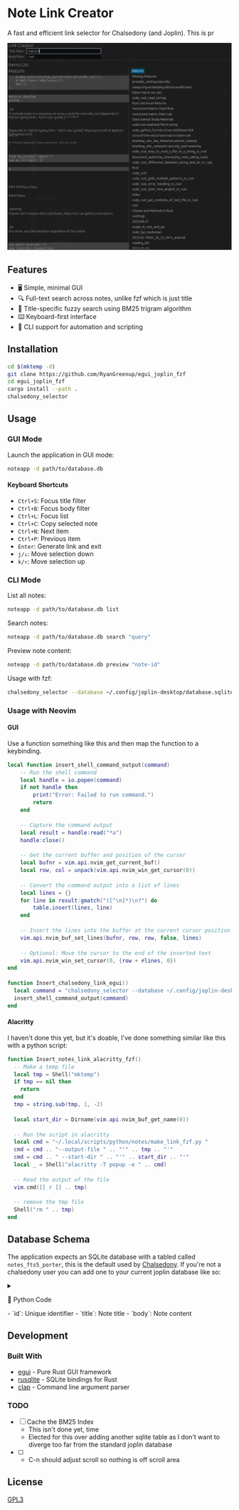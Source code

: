 # Note Link Creator

A fast and efficient link selector for Chalsedony (and Joplin). This is pr

![](./assets/screenshot.png)

## Features

- 🖥️ Simple, minimal GUI
- 🔍 Full-text search across notes, unlike fzf which is just title
- 🎯 Title-specific fuzzy search using BM25 trigram algorithm
- ⌨️ Keyboard-first interface
- 📝 CLI support for automation and scripting

## Installation

```bash
cd $(mktemp -d)
git clone https://github.com/RyanGreenup/egui_joplin_fzf
cd egui_joplin_fzf
cargo install --path .
chalsedony_selector
```

## Usage

### GUI Mode

Launch the application in GUI mode:
```bash
noteapp -d path/to/database.db
```

#### Keyboard Shortcuts
- `Ctrl+S`: Focus title filter
- `Ctrl+B`: Focus body filter
- `Ctrl+L`: Focus list
- `Ctrl+C`: Copy selected note
- `Ctrl+N`: Next item
- `Ctrl+P`: Previous item
- `Enter`: Generate link and exit
- `j/↓`: Move selection down
- `k/↑`: Move selection up

### CLI Mode

List all notes:
```bash
noteapp -d path/to/database.db list
```

Search notes:
```bash
noteapp -d path/to/database.db search "query"
```

Preview note content:
```bash
noteapp -d path/to/database.db preview "note-id"
```

Usage with fzf:

```bash
chalsedony_selector --database ~/.config/joplin-desktop/database.sqlite list  |fzf --preview 'echo {} | awk \'{print $1}\' | xargs chalsedony_selector --database ~/.config/joplin-desktop/database.sqlite preview' | awk '{print "["$2"]""(:/"$1")"}'
```

### Usage with Neovim

#### GUI

Use a function something like this and then map the function to a keybinding.

```lua
local function insert_shell_command_output(command)
    -- Run the shell command
    local handle = io.popen(command)
    if not handle then
        print("Error: Failed to run command.")
        return
    end

    -- Capture the command output
    local result = handle:read("*a")
    handle:close()

    -- Get the current buffer and position of the cursor
    local bufnr = vim.api.nvim_get_current_buf()
    local row, col = unpack(vim.api.nvim_win_get_cursor(0))

    -- Convert the command output into a list of lines
    local lines = {}
    for line in result:gmatch("([^\n]*)\n?") do
        table.insert(lines, line)
    end

    -- Insert the lines into the buffer at the current cursor position
    vim.api.nvim_buf_set_lines(bufnr, row, row, false, lines)

    -- Optional: Move the cursor to the end of the inserted text
    vim.api.nvim_win_set_cursor(0, {row + #lines, 0})
end

function Insert_chalsedony_link_egui()
  local command = "chalsedony_selector --database ~/.config/joplin-desktop/database.sqlite"
  insert_shell_command_output(command)
end

```

#### Alacritty

I haven't done this yet, but it's doable, I've done something similar like this with a python script:

```lua
function Insert_notes_link_alacritty_fzf()
  -- Make a temp file
  local tmp = Shell("mktemp")
  if tmp == nil then
    return
  end
  tmp = string.sub(tmp, 1, -2)

  local start_dir = Dirname(vim.api.nvim_buf_get_name(0))

  -- Run the script in alacritty
  local cmd = "~/.local/scripts/python/notes/make_link_fzf.py "
  cmd = cmd .. "--output-file " .. "'" .. tmp .. "'"
  cmd = cmd .. " --start-dir " .. "'" .. start_dir .. "'"
  local _ = Shell("alacritty -T popup -e " .. cmd)

  -- Read the output of the file
  vim.cmd([[ r ]] .. tmp)

  -- remove the tmp file
  Shell("rm " .. tmp)
end

```



## Database Schema

The application expects an SQLite database with a tabled called `notes_fts5_porter`, this is the default used by [Chalsedony](https://github.com/ryangreenup/chalsedony). If you're not a chalsedony user you can add one to your current joplin database like so:

<details closed><summary>


🐍 Python Code

</summary>

```python
import os
import sqlite3
from sqlite3 import Connection
from enum import Enum

database_path = os.path.expanduser("~/.config/joplin-desktop/database.sqlite")

db_connection: Connection = sqlite3.connect(database_path)

class Stemmer(Enum):
    """Enum representing FTS5 tokenizer options"""
    PORTER = "porter ascii"
    TRIGRAM = "trigram"

def get_fts_table_name(stemmer: Stemmer) -> str:
    """Get the FTS table name corresponding to the stemmer type"""
    return {
        Stemmer.PORTER: "notes_fts5_porter",
        Stemmer.TRIGRAM: "notes_fts5_trigram"
    }[stemmer]

def ensure_fts_table(stemmer: Stemmer = Stemmer.PORTER) -> None:
    """Ensure the FTS5 virtual table exists and is populated"""
    cursor = db_connection.cursor()

    table_name = get_fts_table_name(stemmer)
    # Check if table exists
    cursor.execute(f"SELECT name FROM sqlite_master WHERE type='table' AND name='{table_name}'")
    if not cursor.fetchone():
        # Create FTS5 virtual table and triggers
        cursor.executescript(f"""
            CREATE VIRTUAL TABLE {table_name} USING fts5(
                id,
                title,
                body,
                content='notes',
                content_rowid='rowid',
                tokenize = '{stemmer.value}'
            );

            -- Populate the FTS table with existing data
            INSERT INTO {table_name}(rowid, title, body)
            SELECT rowid, title, body FROM notes;

            -- Triggers to keep FTS updated
            CREATE TRIGGER notes_ai AFTER INSERT ON notes
            BEGIN
                INSERT INTO {table_name}(rowid, title, body)
                VALUES (new.rowid, new.title, new.body);
            END;

            CREATE TRIGGER notes_ad AFTER DELETE ON notes
            BEGIN
                INSERT INTO {table_name}({table_name}, rowid, title, body)
                VALUES ('delete', old.rowid, old.title, old.body);
            END;

            CREATE TRIGGER notes_au AFTER UPDATE ON notes
            BEGIN
                INSERT INTO {table_name}({table_name}, rowid, title, body)
                VALUES ('delete', old.rowid, old.title, old.body);
                INSERT INTO {table_name}(rowid, title, body)
                VALUES (new.rowid, new.title, new.body);
            END;
        """)
        db_connection.commit()
```


</details>
- `id`: Unique identifier
- `title`: Note title
- `body`: Note content

## Development

### Built With

- [egui](https://github.com/emilk/egui) - Pure Rust GUI framework
- [rusqlite](https://github.com/rusqlite/rusqlite) - SQLite bindings for Rust
- [clap](https://github.com/clap-rs/clap) - Command line argument parser

### TODO

- [ ] Cache the BM25 Index
    - This isn't done yet, time
    - Elected for this over adding another sqlite table as I don't want to diverge too far from the standard joplin database
- [ ]
    - C-n should adjust scroll so nothing is off scroll area

## License

[GPL3](LICENSE)

